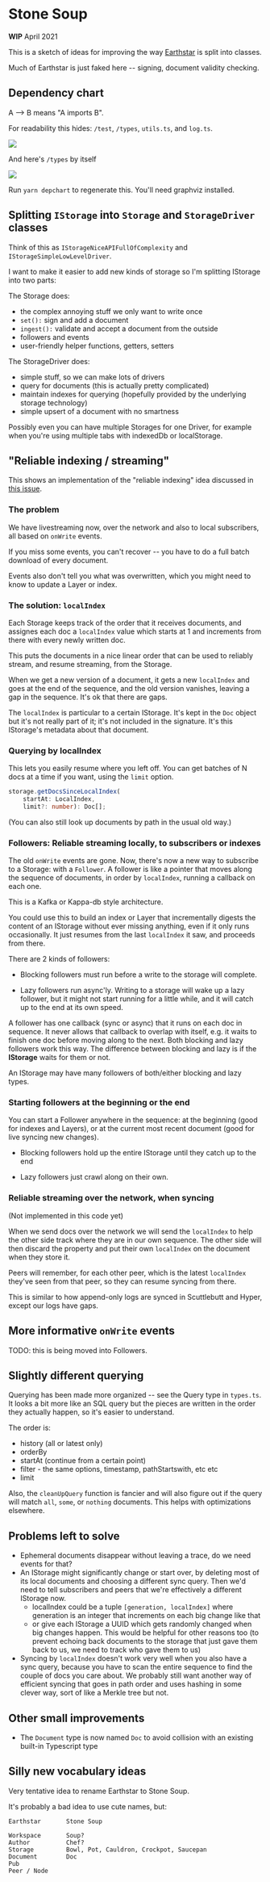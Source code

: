 # Stone Soup


**WIP** April 2021

This is a sketch of ideas for improving the way [Earthstar](https://github.com/earthstar-project/earthstar) is split into classes.

Much of Earthstar is just faked here -- signing, document validity checking.

## Dependency chart

A --> B means "A imports B".

For readability this hides: `/test`, `/types`, `utils.ts`, and `log.ts`.

![](depchart/depchart.png)

And here's `/types` by itself

![](depchart/depchart-types.png)

Run `yarn depchart` to regenerate this.  You'll need graphviz installed.

## Splitting `IStorage` into `Storage` and `StorageDriver` classes

Think of this as `IStorageNiceAPIFullOfComplexity` and `IStorageSimpleLowLevelDriver`.

I want to make it easier to add new kinds of storage so I'm splitting IStorage into two parts:

The Storage does:
* the complex annoying stuff we only want to write once
* `set():` sign and add a document
* `ingest():` validate and accept a document from the outside
* followers and events
* user-friendly helper functions, getters, setters

The StorageDriver does:
* simple stuff, so we can make lots of drivers
* query for documents (this is actually pretty complicated)
* maintain indexes for querying (hopefully provided by the underlying storage technology)
* simple upsert of a document with no smartness

Possibly even you can have multiple Storages for one Driver, for example when you're using multiple tabs with indexedDb or localStorage.

## "Reliable indexing / streaming"

This shows an implementation of the "reliable indexing" idea discussed in [this issue](https://github.com/earthstar-project/earthstar/issues/66).

### The problem

We have livestreaming now, over the network and also to local subscribers, all based on `onWrite` events.

If you miss some events, you can't recover -- you have to do a full batch download of every document.

Events also don't tell you what was overwritten, which you might need to know to update a Layer or index.

### The solution: `localIndex`

Each Storage keeps track of the order that it receives documents, and assignes each doc a `localIndex` value which starts at 1 and increments from there with every newly written doc.

This puts the documents in a nice linear order that can be used to reliably stream, and resume streaming, from the Storage.

When we get a new version of a document, it gets a new `localIndex` and goes at the end of the sequence, and the old version vanishes, leaving a gap in the sequence.  It's ok that there are gaps.

The `localIndex` is particular to a certain IStorage.  It's kept in the `Doc` object but it's not really part of it; it's not included in the signature.  It's this IStorage's metadata about that document.

### Querying by localIndex

This lets you easily resume where you left off.  You can get batches of N docs at a time if you want, using the `limit` option.

```ts
storage.getDocsSinceLocalIndex(
    startAt: LocalIndex,
    limit?: number): Doc[];
```

(You can also still look up documents by path in the usual old way.)

### Followers: Reliable streaming locally, to subscribers or indexes

The old `onWrite` events are gone.  Now, there's now a new way to subscribe to a Storage: with a `Follower`.  A follower is like a pointer that moves along the sequence of documents, in order by `localIndex`, running a callback on each one.

This is a Kafka or Kappa-db style architecture.

You could use this to build an index or Layer that incrementally digests the content of an IStorage without ever missing anything, even if it only runs occasionally.  It just resumes from the last `localIndex` it saw, and proceeds from there.

There are 2 kinds of followers:

* Blocking followers must run before a write to the storage will complete.

* Lazy followers run async'ly.  Writing to a storage will wake up a lazy follower, but it might not start running for a little while, and it will catch up to the end at its own speed.

A follower has one callback (sync or async) that it runs on each doc in sequence.  It never allows that callback to overlap with itself, e.g. it waits to finish one doc before moving along to the next.  Both blocking and lazy followers work this way.  The difference between blocking and lazy is if the **IStorage** waits for them or not.

An IStorage may have many followers of both/either blocking and lazy types.

### Starting followers at the beginning or the end

You can start a Follower anywhere in the sequence: at the beginning (good for indexes and Layers), or at the current most recent document (good for live syncing new changes).

* Blocking followers hold up the entire IStorage until they catch up to the end

* Lazy followers just crawl along on their own.

### Reliable streaming over the network, when syncing

(Not implemented in this code yet)

When we send docs over the network we will send the `localIndex` to help the other side track where they are in our own sequence.  The other side will then discard the property and put their own `localIndex` on the document when they store it.

Peers will remember, for each other peer, which is the latest `localIndex` they've seen from that peer, so they can resume syncing from there.

This is similar to how append-only logs are synced in Scuttlebutt and Hyper, except our logs have gaps.

## More informative `onWrite` events

TODO: this is being moved into Followers.

## Slightly different querying

Querying has been made more organized -- see the Query type in `types.ts`.  It looks a bit more like an SQL query but the pieces are written in the order they actually happen, so it's easier to understand.

The order is:
* history (all or latest only)
* orderBy
* startAt (continue from a certain point)
* filter - the same options, timestamp, pathStartswith, etc etc
* limit

Also, the `cleanUpQuery` function is fancier and will also figure out if the query will match `all`, `some`, or `nothing` documents.  This helps with optimizations elsewhere.

## Problems left to solve

* Ephemeral documents disappear without leaving a trace, do we need events for that?
* An IStorage might significantly change or start over, by deleting most of its local documents and choosing a different sync query.  Then we'd need to tell subscribers and peers that we're effectively a different IStorage now.
  * localIndex could be a tuple `[generation, localIndex]` where generation is an integer that increments on each big change like that
  * or give each IStorage a UUID which gets randomly changed when big changes happen.  This would be helpful for other reasons too (to prevent echoing back documents to the storage that just gave them back to us, we need to track who gave them to us)
* Syncing by `localIndex` doesn't work very well when you also have a sync query, because you have to scan the entire sequence to find the couple of docs you care about.  We probably still want another way of efficient syncing that goes in path order and uses hashing in some clever way, sort of like a Merkle tree but not.

## Other small improvements

* The `Document` type is now named `Doc` to avoid collision with an existing built-in Typescript type

## Silly new vocabulary ideas

Very tentative idea to rename Earthstar to Stone Soup.

It's probably a bad idea to use cute names, but:

```
Earthstar       Stone Soup

Workspace       Soup?
Author          Chef?
Storage         Bowl, Pot, Cauldron, Crockpot, Saucepan
Document        Doc
Pub
Peer / Node     
```

